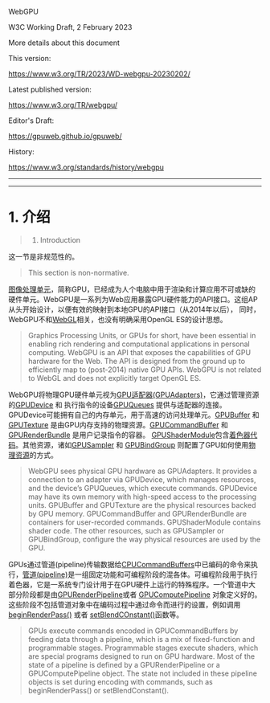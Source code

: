 WebGPU

W3C Working Draft, 2 February 2023

More details about this document

This version:

https://www.w3.org/TR/2023/WD-webgpu-20230202/

Latest published version:

https://www.w3.org/TR/webgpu/

Editor's Draft:

https://gpuweb.github.io/gpuweb/

History:

https://www.w3.org/standards/history/webgpu

---
---

# 1\. 介绍
> 1. Introduction

这一节是非规范性的。

> This section is non-normative.

[图像处理单元](https://en.wikipedia.org/wiki/Graphics_processing_unit)，简称GPU，已经成为人个电脑中用于渲染和计算应用不可或缺的硬件单元。WebGPU是一系列为Web应用暴露GPU硬件能力的API接口。这组AP从头开始设计，以便有效的映射到本地GPU的API接口（从2014年以后）， 同时，WebGPU不和[WebGL](https://www.khronos.org/webgl/)相关，也没有明确采用OpenGL ES的设计思想。

> Graphics Processing Units, or GPUs for short, have been essential in enabling rich rendering and computational applications in personal computing. WebGPU is an API that exposes the capabilities of GPU hardware for the Web. The API is designed from the ground up to efficiently map to (post-2014) native GPU APIs. WebGPU is not related to WebGL and does not explicitly target OpenGL ES.

WebGPU将物理GPU硬件单元视为[GPU适配器(GPUAdapters)](https://www.w3.org/TR/webgpu/#gpuadapter)，它通过管理资源的[GPUDevice](https://www.w3.org/TR/webgpu/#gpudevice) 和 执行指令的设备[GPUQueues](https://www.w3.org/TR/webgpu/#gpuqueue) 提供与适配器的连接。GPUDevice可能拥有自己的内存单元，用于高速的访问处理单元。[GPUBuffer](https://www.w3.org/TR/webgpu/#gpubuffer) 和 [GPUTexture](https://www.w3.org/TR/webgpu/#gputexture) 是由GPU内存支持的物理资源。[GPUCommandBuffer](https://www.w3.org/TR/webgpu/#gpucommandbuffer) 和 [GPURenderBundle](https://www.w3.org/TR/webgpu/#gpurenderbundle) 是用户记录指令的容器。 [GPUShaderModule](https://www.w3.org/TR/webgpu/#gpushadermodule)包含[着色器代码](https://www.w3.org/TR/webgpu/#shaders)。其他资源，诸如[GPUSampler](https://www.w3.org/TR/webgpu/#gpusampler) 和 [GPUBindGroup](https://www.w3.org/TR/webgpu/#gpubindgroup) 则配置了GPU如何使用[物理资源](https://www.w3.org/TR/webgpu/#physical-resources)的方式。

> WebGPU sees physical GPU hardware as GPUAdapters. It provides a connection to an adapter via GPUDevice, which manages resources, and the device’s GPUQueues, which execute commands. GPUDevice may have its own memory with high-speed access to the processing units. GPUBuffer and GPUTexture are the physical resources backed by GPU memory. GPUCommandBuffer and GPURenderBundle are containers for user-recorded commands. GPUShaderModule contains shader code. The other resources, such as GPUSampler or GPUBindGroup, configure the way physical resources are used by the GPU.

GPUs通过管道(pipeline)传输数据给[CPUCommandBuffers](https://www.w3.org/TR/webgpu/#gpucommandbuffer)中已编码的命令来执行，[管道(pipeline)](https://www.w3.org/TR/webgpu/#pipeline)是一组固定功能和可编程阶段的混各体。可编程阶段用于执行着色器，它是一系统专门设计用于在GPU硬件上运行的特殊程序。一个管道中大部分阶段都是由[GPURenderPipeline](https://www.w3.org/TR/webgpu/#gpurenderpipeline)或者 [GPUComputePipeline](https://www.w3.org/TR/webgpu/#gpucomputepipeline) 对象定义好的。这些阶段不包括管道对象中在编码过程中通过命令而进行的设置，例如调用 [beginRenderPass()](https://www.w3.org/TR/webgpu/#dom-gpucommandencoder-beginrenderpass) 或者 [setBlendCOnstant()](https://www.w3.org/TR/webgpu/#dom-gpurenderpassencoder-setblendconstant)函数等。

> GPUs execute commands encoded in GPUCommandBuffers by feeding data through a pipeline, which is a mix of fixed-function and programmable stages. Programmable stages execute shaders, which are special programs designed to run on GPU hardware. Most of the state of a pipeline is defined by a GPURenderPipeline or a GPUComputePipeline object. The state not included in these pipeline objects is set during encoding with commands, such as beginRenderPass() or setBlendConstant().

